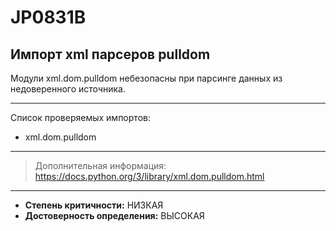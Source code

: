 # JP0831B
## Импорт xml парсеров pulldom
Модули xml.dom.pulldom небезопасны при парсинге данных из недоверенного источника.


---
Список проверяемых импортов:

* xml.dom.pulldom

---
> Дополнительная информация:
> <https://docs.python.org/3/library/xml.dom.pulldom.html>
---
* __Степень критичности:__ НИЗКАЯ
* __Достоверность определения:__ ВЫСОКАЯ
